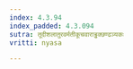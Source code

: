 ```yaml
---
index: 4.3.94
index_padded: 4.3.094
sutra: तूदीशलातुरवर्मतीकूचवाराड्ढक्छण्ढञ्यकः
vritti: nyasa

---
```

